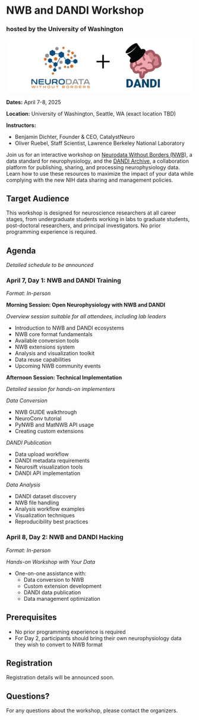 # NWB and DANDI Workshop
### hosted by the University of Washington

<img src="images/nwb+dandi_logo.png" width="500" alt="NWB and DANDI logos">

**Dates:** April 7-8, 2025

**Location:** University of Washington, Seattle, WA (exact location TBD)

**Instructors:**
* Benjamin Dichter, Founder & CEO, CatalystNeuro
* Oliver Ruebel, Staff Scientist, Lawrence Berkeley National Laboratory

Join us for an interactive workshop on [Neurodata Without Borders (NWB)](https://nwb.org), a data standard for neurophysiology, and the [DANDI Archive](https://dandiarchive.org), a collaboration platform for publishing, sharing, and processing neurophysiology data. Learn how to use these resources to maximize the impact of your data while complying with the new NIH data sharing and management policies.

## Target Audience
This workshop is designed for neuroscience researchers at all career stages, from undergraduate students working in labs to graduate students, post-doctoral researchers, and principal investigators. No prior programming experience is required.

## Agenda 

*Detailed schedule to be announced*

### April 7, Day 1: NWB and DANDI Training
*Format: In-person*

**Morning Session: Open Neurophysiology with NWB and DANDI**

 *Overview session suitable for all attendees, including lab leaders*

* Introduction to NWB and DANDI ecosystems
* NWB core format fundamentals
* Available conversion tools
* NWB extensions system
* Analysis and visualization toolkit
* Data reuse capabilities
* Upcoming NWB community events

**Afternoon Session: Technical Implementation**

*Detailed session for hands-on implementers*

*Data Conversion*
* NWB GUIDE walkthrough
* NeuroConv tutorial
* PyNWB and MatNWB API usage
* Creating custom extensions

*DANDI Publication*
* Data upload workflow
* DANDI metadata requirements
* Neurosift visualization tools
* DANDI API implementation

*Data Analysis*
* DANDI dataset discovery
* NWB file handling
* Analysis workflow examples
* Visualization techniques
* Reproducibility best practices

### April 8, Day 2: NWB and DANDI Hacking
*Format: In-person*

*Hands-on Workshop with Your Data*
* One-on-one assistance with:
  * Data conversion to NWB
  * Custom extension development
  * DANDI data publication
  * Data management optimization

## Prerequisites
* No prior programming experience is required
* For Day 2, participants should bring their own neurophysiology data they wish to convert to NWB format

## Registration
Registration details will be announced soon.

## Questions?
For any questions about the workshop, please contact the organizers.
